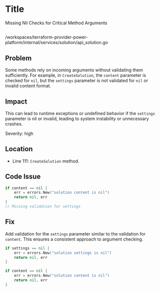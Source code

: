 # Title

Missing Nil Checks for Critical Method Arguments

##

/workspaces/terraform-provider-power-platform/internal/services/solution/api_solution.go

## Problem

Some methods rely on incoming arguments without validating them sufficiently. For example, in `CreateSolution`, the `content` parameter is checked for `nil`, but the `settings` parameter is not validated for `nil` or invalid content format.

## Impact

This can lead to runtime exceptions or undefined behavior if the `settings` parameter is nil or invalid, leading to system instability or unnecessary crashes.

Severity: high

## Location

- Line 111: `CreateSolution` method.

## Code Issue

```go
if content == nil {
    err = errors.New("solution content is nil")
    return nil, err
}
// Missing validation for settings
```

## Fix

Add validation for the `settings` parameter similar to the validation for `content`. This ensures a consistent approach to argument checking.

```go
if settings == nil {
    err = errors.New("solution settings is nil")
    return nil, err
}

if content == nil {
    err = errors.New("solution content is nil")
    return nil, err
}
```